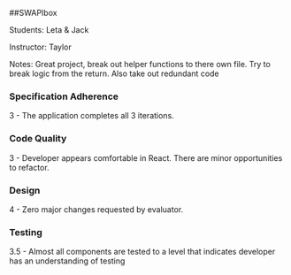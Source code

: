 ##SWAPIbox

Students: Leta & Jack

Instructor: Taylor

Notes: Great project, break out helper functions to there own file. Try to break logic from the return. Also take out redundant code

### Specification Adherence

3 - The application completes all 3 iterations.

### Code Quality

3 - Developer appears comfortable in React. There are minor opportunities to refactor.

### Design

4 - Zero major changes requested by evaluator.

### Testing

3.5 - Almost all components are tested to a level that indicates developer has an understanding of testing
